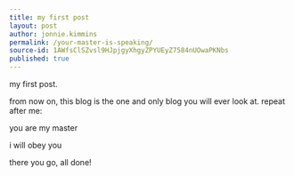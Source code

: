 ```yaml
---
title: my first post
layout: post
author: jonnie.kimmins
permalink: /your-master-is-speaking/
source-id: 1AWfsClSZvsl9HJpjgyXhgyZPYUEyZ7584nUOwaPKNbs
published: true
---
```

my first post.

from now on, this blog is the one and only blog you will ever look at. repeat after me:

you are my master

i will obey you

there you go, all done!

